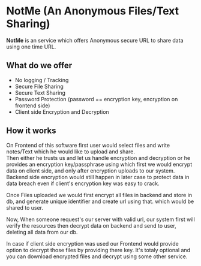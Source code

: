 
# NotMe (An Anonymous Files/Text Sharing)

**NotMe** is an service which offers Anonymous secure URL to share data using one time URL.

## What do we offer
- No logging / Tracking
- Secure File Sharing
- Secure Text Sharing
- Password Protection (password == encryption key, encryption on frontend side)
- Client side Encryption and Decryption

## How it works 

On Frontend of this software first user would select files and write notes/Text which he
would like to upload and share.  
Then either he trusts us and let us handle encryption and decryption
or he provides an encryption key/passphrase using which first we would encrypt data on client side,
and only after encryption uploads to our system.
Backend side encryption would still happen in later case to protect data in data breach even if client's encryption 
key was easy to crack.  

Once Files uploaded we would first encrypt all files in backend and store in db,
and generate unique identifier and create url using that. which would be shared to user.

Now, When someone request's our server with valid url, our system first will verify the resources
then decrypt data on backend and send to user, deleting all data from our db. 

In case if client side encryption was used our Frontend would provide option to decrypt those files
by providing there key. It's totaly optional and you can download encrypted files and decrypt using some other service.

